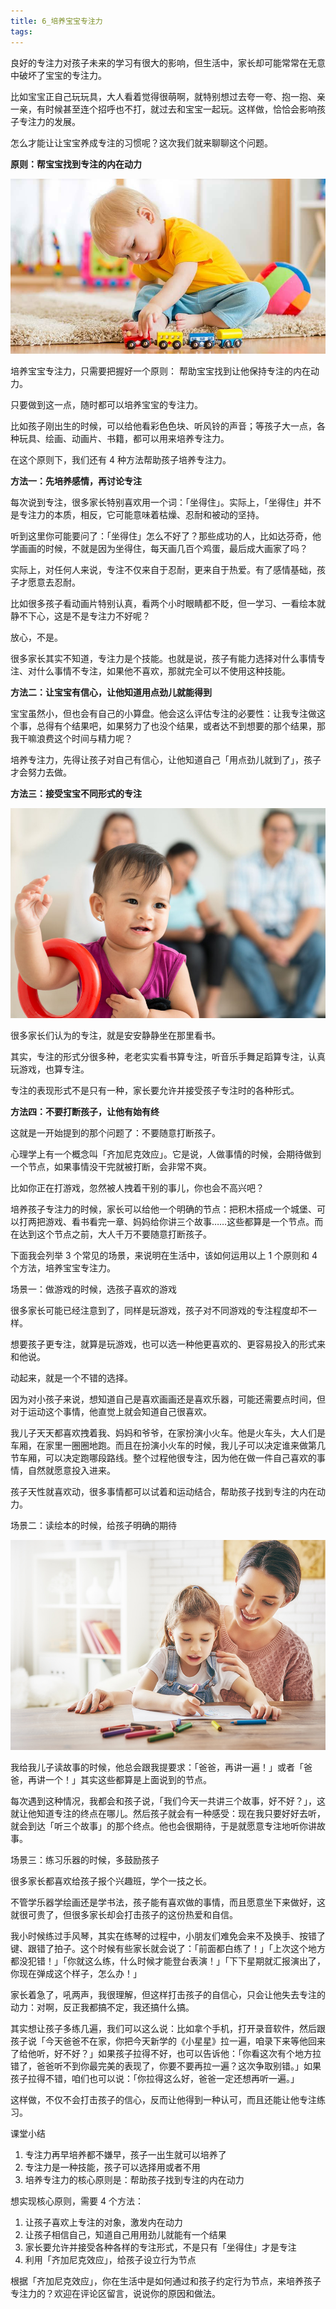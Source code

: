 ```yaml
---
title: 6_培养宝宝专注力
tags: 
---
```


良好的专注力对孩子未来的学习有很大的影响，但生活中，家长却可能常常在无意中破坏了宝宝的专注力。

比如宝宝正自己玩玩具，大人看着觉得很萌啊，就特别想过去夸一夸、抱一抱、亲一亲，有时候甚至连个招呼也不打，就过去和宝宝一起玩。这样做，恰恰会影响孩子专注力的发展。

怎么才能让让宝宝养成专注的习惯呢？这次我们就来聊聊这个问题。

**原则：帮宝宝找到专注的内在动力**

![](https://raw.githubusercontent.com/OliverRen/olili_blog_img/master/6_培养宝宝专注力/20201126/1606392950702.jpg)

培养宝宝专注力，只需要把握好一个原则： 帮助宝宝找到让他保持专注的内在动力。

只要做到这一点，随时都可以培养宝宝的专注力。

比如孩子刚出生的时候，可以给他看彩色色块、听风铃的声音；等孩子大一点，各种玩具、绘画、动画片、书籍，都可以用来培养专注力。

在这个原则下，我们还有 4 种方法帮助孩子培养专注力。

**方法一：先培养感情，再讨论专注**

每次说到专注，很多家长特别喜欢用一个词：「坐得住」。实际上，「坐得住」并不是专注力的本质，相反，它可能意味着枯燥、忍耐和被动的坚持。

听到这里你可能要问了：「坐得住」怎么不好了？那些成功的人，比如达芬奇，他学画画的时候，不就是因为坐得住，每天画几百个鸡蛋，最后成大画家了吗？

实际上，对任何人来说，专注不仅来自于忍耐，更来自于热爱。有了感情基础，孩子才愿意去忍耐。

比如很多孩子看动画片特别认真，看两个小时眼睛都不眨，但一学习、一看绘本就静不下心，这是不是专注力不好呢？

放心，不是。

很多家长其实不知道，专注力是个技能。也就是说，孩子有能力选择对什么事情专注、对什么事情不专注，如果他不喜欢，那就完全可以不使用这种技能。

**方法二：让宝宝有信心，让他知道用点劲儿就能得到**

宝宝虽然小，但也会有自己的小算盘。他会这么评估专注的必要性：让我专注做这个事，总得有个结果吧，如果努力了也没个结果，或者达不到想要的那个结果，那我干嘛浪费这个时间与精力呢？

培养专注力，先得让孩子对自己有信心，让他知道自己「用点劲儿就到了」，孩子才会努力去做。

**方法三：接受宝宝不同形式的专注**

![](https://raw.githubusercontent.com/OliverRen/olili_blog_img/master/6_培养宝宝专注力/20201126/1606392977108.jpg)

很多家长们认为的专注，就是安安静静坐在那里看书。

其实，专注的形式分很多种，老老实实看书算专注，听音乐手舞足蹈算专注，认真玩游戏，也算专注。

专注的表现形式不是只有一种，家长要允许并接受孩子专注时的各种形式。

**方法四：不要打断孩子，让他有始有终**

这就是一开始提到的那个问题了：不要随意打断孩子。

心理学上有一个概念叫「齐加尼克效应」。它是说，人做事情的时候，会期待做到一个节点，如果事情没干完就被打断，会非常不爽。

比如你正在打游戏，忽然被人拽着干别的事儿，你也会不高兴吧？

培养孩子专注力的时候，家长可以给他一个明确的节点：把积木搭成一个城堡、可以打两把游戏、看书看完一章、妈妈给你讲三个故事……这些都算是一个节点。而在达到这个节点之前，大人千万不要随意打断孩子。

下面我会列举 3 个常见的场景，来说明在生活中，该如何运用以上 1 个原则和 4 个方法，培养宝宝专注力。

场景一：做游戏的时候，选孩子喜欢的游戏

很多家长可能已经注意到了，同样是玩游戏，孩子对不同游戏的专注程度却不一样。

想要孩子更专注，就算是玩游戏，也可以选一种他更喜欢的、更容易投入的形式来和他说。

动起来，就是一个不错的选择。

因为对小孩子来说，想知道自己是喜欢画画还是喜欢乐器，可能还需要点时间，但对于运动这个事情，他直觉上就会知道自己很喜欢。

我儿子天天都喜欢拽着我、妈妈和爷爷，在家扮演小火车。他是火车头，大人们是车厢，在家里一圈圈地跑。而且在扮演小火车的时候，我儿子可以决定谁来做第几节车厢，可以决定跑哪段路线。整个过程他很专注，因为他在做一件自己喜欢的事情，自然就愿意投入进来。

孩子天性就喜欢动，很多事情都可以试着和运动结合，帮助孩子找到专注的内在动力。

场景二：读绘本的时候，给孩子明确的期待

![](https://raw.githubusercontent.com/OliverRen/olili_blog_img/master/6_培养宝宝专注力/20201126/1606393005755.jpg)

我给我儿子读故事的时候，他总会跟我提要求：「爸爸，再讲一遍！」或者「爸爸，再讲一个！」其实这些都算是上面说到的节点。

每次遇到这种情况，我都会和孩子说，「我们今天一共讲三个故事，好不好？」，这就让他知道专注的终点在哪儿。然后孩子就会有一种感受：现在我只要好好去听，就会到达「听三个故事」的那个终点。他也会很期待，于是就愿意专注地听你讲故事。

场景三：练习乐器的时候，多鼓励孩子

很多家长都喜欢给孩子报个兴趣班，学个一技之长。

不管学乐器学绘画还是学书法，孩子能有喜欢做的事情，而且愿意坐下来做好，这就很可贵了，但很多家长却会打击孩子的这份热爱和自信。

我小时候练过手风琴，其实在练琴的过程中，小朋友们难免会来不及换手、按错了键、跟错了拍子。这个时候有些家长就会说了：「前面都白练了！」「上次这个地方都没犯错！」「你就这么练，什么时候才能登台表演！」「下下星期就汇报演出了，你现在弹成这个样子，怎么办！」

家长着急了，吼两声，我很理解，但这样打击孩子的自信心，只会让他失去专注的动力：对啊，反正我都搞不定，我还搞什么搞。

其实想让孩子多练几遍，我们可以这么说：比如拿个手机，打开录音软件，然后跟孩子说「今天爸爸不在家，你把今天新学的《小星星》拉一遍，咱录下来等他回来了给他听，好不好？」如果孩子拉得不好，也可以告诉他：「你看这次有个地方拉错了，爸爸听不到你最完美的表现了，你要不要再拉一遍？这次争取别错。」如果孩子拉得不错，咱们也可以说：「你拉得这么好，爸爸一定还想再听一遍。」

这样做，不仅不会打击孩子的信心，反而让他得到一种认可，而且还能让他专注练习。

课堂小结

1. 专注力再早培养都不嫌早，孩子一出生就可以培养了
2.  专注力是一种技能，孩子可以选择用或者不用
3. 培养专注力的核心原则是：帮助孩子找到专注的内在动力

想实现核心原则，需要 4 个方法：
1. 让孩子喜欢上专注的对象，激发内在动力
2. 让孩子相信自己，知道自己用用劲儿就能有一个结果
3. 家长要允许并接受各种各样的专注形式，不是只有「坐得住」才是专注
4. 利用「齐加尼克效应」，给孩子设立行为节点

根据「齐加尼克效应」，你在生活中是如何通过和孩子约定行为节点，来培养孩子专注力的？欢迎在评论区留言，说说你的原因和做法。



